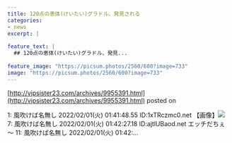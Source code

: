```yaml
---
title: 120点の恵体(けいたい)グラドル、発見される
categories:
- news
excerpt: |
  
feature_text: |
  ## 120点の恵体(けいたい)グラドル、発見...
  
feature_image: "https://picsum.photos/2560/600?image=733"
image: "https://picsum.photos/2560/600?image=733"
---
```


[http://vipsister23.com/archives/9955391.html](http://vipsister23.com/archives/9955391.html)
posted on 

<!--more-->

1: 風吹けば名無し 2022/02/01(火) 01:41:48.55 ID:1xTRczmc0.net 【画像】![](https://livedoor.blogimg.jp/vipsister23/imgs/1/b/1b5136c0.jpg) 7: 風吹けば名無し 2022/02/01(火) 01:42:27.18 ID:ajtlUBaod.net エッチだちぇ～ 11: 風吹けば名無し 2022/02/01(火) 01:42:...
